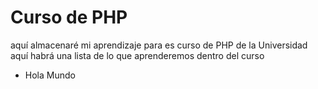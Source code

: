 # Curso de PHP
aquí almacenaré mi aprendizaje para es curso de PHP de la Universidad
aquí habrá una lista de lo que aprenderemos dentro del curso
* Hola Mundo  